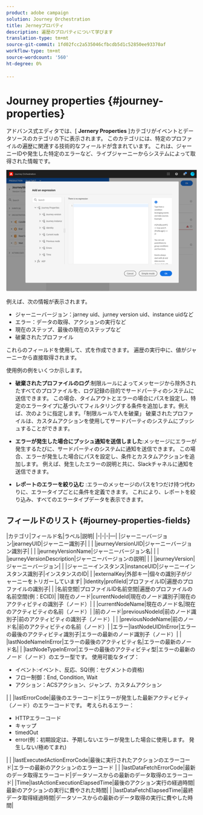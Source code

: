 ```yaml
---
product: adobe campaign
solution: Journey Orchestration
title: Jerneyプロパティ
description: 遍歴のプロパティについて学びます
translation-type: tm+mt
source-git-commit: 1fd02fcc2a535046cfbcdb5d1c52850ee93370af
workflow-type: tm+mt
source-wordcount: '560'
ht-degree: 0%

---
```



# Journey properties {#journey-properties}

アドバンス式エディタでは、[ **Jernery Properties** ]カテゴリがイベントとデータソースのカテゴリの下に表示されます。 このカテゴリには、特定のプロファイルの遍歴に関連する技術的なフィールドが含まれています。 これは、ジャーニーIDや発生した特定のエラーなど、ライブジャーニーからシステムによって取得された情報です。

![](../assets/journey-properties.png)

例えば、次の情報が表示されます。

* ジャーニーバージョン：jarney uid、jurney version uid、instance uidなど
* エラー：データの取得、アクションの実行など
* 現在のステップ、最後の現在のステップなど
* 破棄されたプロファイル

これらのフィールドを使用して、式を作成できます。 遍歴の実行中に、値がジャーニーから直接取得されます。

使用例の例をいくつか示します。

* **破棄されたプロファイルのログ**:制限ルールによってメッセージから除外されたすべてのプロファイルを、ログ記録の目的でサードパーティのシステムに送信できます。 この場合、タイムアウトとエラーの場合にパスを設定し、特定のエラータイプに基づいてフィルタリングする条件を追加します。例えば、次のように指定します。「制限ルールで人を破棄」 破棄されたプロファイルは、カスタムアクションを使用してサードパーティのシステムにプッシュすることができます。

* **エラーが発生した場合にプッシュ通知を送信しました**:メッセージにエラーが発生するたびに、サードパーティのシステムに通知を送信できます。 この場合、エラーが発生した場合にパスを設定し、条件とカスタムアクションを追加します。 例えば、発生したエラーの説明と共に、Slackチャネルに通知を送信できます。

* **レポートのエラーを絞り込む** :エラーのメッセージのパスを1つだけ持つ代わりに、エラータイプごとに条件を定義できます。 これにより、レポートを絞り込み、すべてのエラータイプデータを表示できます。

## フィールドのリスト {#journey-properties-fields}

|カテゴリ|フィールド名|ラベル|説明|
|-|-|-|—|
|ジャーニーバージョン|jearneyUID|ジャーニー識別子| |
| |jeurneyVersionUID|ジャーニーバージョン識別子| |
| |jeurneyVersionName|ジャーニーバージョン名| |
| |jeurneyVersionDescription|ジャーニーバージョンの説明| |
| |jeurneyVersion|ジャーニーバージョン| |
|ジャーニーインスタンス|instanceUID|ジャーニーインスタンス識別子|インスタンスのID|
| |externalKey|外部キー|個々の識別子がジャーニーをトリガーしています|
|Identity|profileId|プロファイルID|遍歴のプロファイルの識別子|
| |名前空間|プロファイルID名前空間|遍歴のプロファイルの名前空間(例：ECID)|
|現在のノード|currentNodeId|現在のノード識別子|現在のアクティビティの識別子（ノード）|
| |currentNodeName|現在のノード名|現在のアクティビティの名前（ノード）|
|前のノード|previousNodeId|前のノード識別子|前のアクティビティの識別子（ノード）|
| |previousNodeName|前のノード名|前のアクティビティの名前（ノード）|
|エラー|lastNodeUIDInError|エラーの最後のアクティビティ識別子|エラーの最新のノード識別子（ノード）|
| |lastNodeNameInError|エラーの最後のアクティビティ名|エラーの最新のノード名|
| |lastNodeTypeInError|エラーの最後のアクティビティ型|エラーの最新のノード（ノード）のエラー型です。 使用可能なタイプ：<ul><li>イベント:イベント、反応、SQ(例：セグメントの資格)</li><li>フロー制御：End, Condition, Wait</li><li>アクション：ACSアクション、ジャンプ、カスタムアクション</li></ul>|
| |lastErrorCode|最後のエラーコード|エラーが発生した最新アクティビティ（ノード）のエラーコードです。 考えられるエラー： <ul><li>HTTPエラーコード</li><li>キャップ</li><li>timedOut</li><li>error(例：初期設定は、予期しないエラーが発生した場合に使用します。 発生しない/極めてまれ)</li></ul>|
| |lastExecutedActionErrorCode|最後に実行されたアクションのエラーコード|エラーの最新のアクションのエラーコード |
| |lastDataFetchErrorCode|最新のデータ取得エラーコード|データソースからの最新のデータ取得のエラーコード|
|Time|lastActionExecutionElapsedTime|最後のアクション実行の経過時間|最新のアクションの実行に費やされた時間|
| |lastDataFetchElapsedTime|最終データ取得経過時間|データソースからの最新のデータ取得の実行に費やした時間|
